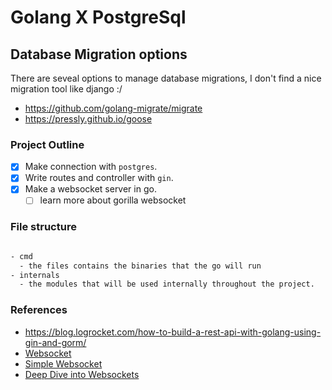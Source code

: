 # Golang X PostgreSql

## Database Migration options

There are seveal options to manage database migrations, I don't find a nice migration
tool like django :/

- https://github.com/golang-migrate/migrate
- https://pressly.github.io/goose

### Project Outline

- [x] Make connection with `postgres`.
- [x] Write routes and controller with `gin`.
- [x] Make a websocket server in go.
  - [ ] learn more about gorilla websocket

### File structure

```bash

- cmd
  - the files contains the binaries that the go will run
- internals
  - the modules that will be used internally throughout the project.

```

### References

- https://blog.logrocket.com/how-to-build-a-rest-api-with-golang-using-gin-and-gorm/
- [Websocket](https://github.com/gorilla/websocket)
- [Simple Websocket](http://arlimus.github.io/articles/gin.and.gorilla/)
- [Deep Dive into Websockets](https://blog.bitsrc.io/deep-dive-into-websockets-e6c4c7622423)
